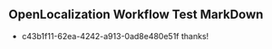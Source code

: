 ## OpenLocalization Workflow Test MarkDown
* c43b1f11-62ea-4242-a913-0ad8e480e51f thanks!

<!--HONumber=Sep16_HO1-->



